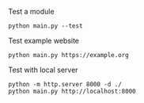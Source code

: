 

Test a module

    python main.py --test


Test example website

    python main.py https://example.org

Test with local server

    python -m http.server 8000 -d ./
    python main.py http://localhost:8000